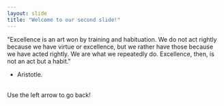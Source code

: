 ```yaml
---
layout: slide
title: "Welcome to our second slide!"
---
```

"Excellence is an art won by training and habituation. We do not act rightly because we have virtue or excellence, but we rather have those because we have acted rightly. We are what we repeatedly do. Excellence, then, is not an act but a habit." 
- Aristotle.
</br>
Use the left arrow to go back!
